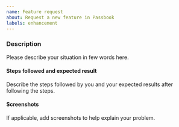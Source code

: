 ```yaml
---
name: Feature request
about: Request a new feature in Passbook
labels: enhancement
---
```


### Description

Please describe your situation in few words here.

#### Steps followed and expected result

Describe the steps followed by you and your expected results after following the steps.

#### Screenshots

If applicable, add screenshots to help explain your problem.
